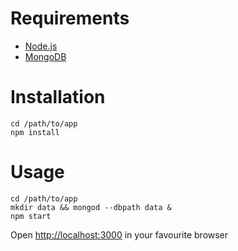 # Requirements

* [Node.js](http://nodejs.org/)
* [MongoDB](http://www.mongodb.org/)

# Installation

```
cd /path/to/app
npm install
```

# Usage

```
cd /path/to/app
mkdir data && mongod --dbpath data &
npm start
```

Open [http://localhost:3000](http://localhost:3000 ) in your favourite browser